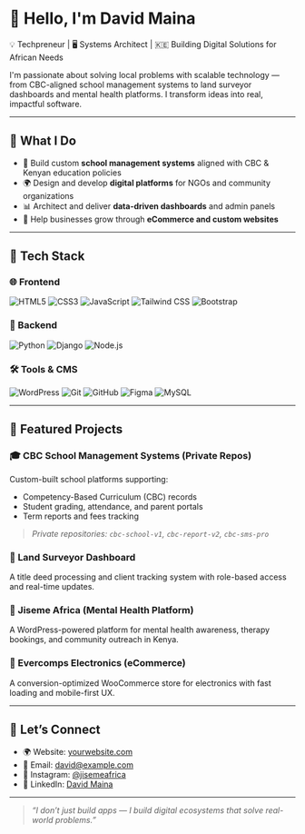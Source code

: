 # 👋 Hello, I'm David Maina

💡 Techpreneur | 🖥️ Systems Architect | 🇰🇪 Building Digital Solutions for African Needs  

I'm passionate about solving local problems with scalable technology — from CBC-aligned school management systems to land surveyor dashboards and mental health platforms. I transform ideas into real, impactful software.

---

## 🚀 What I Do
- 🧠 Build custom **school management systems** aligned with CBC & Kenyan education policies
- 🌍 Design and develop **digital platforms** for NGOs and community organizations
- 📊 Architect and deliver **data-driven dashboards** and admin panels
- 🛒 Help businesses grow through **eCommerce and custom websites**

---

## 🧠 Tech Stack

### 🌐 Frontend
![HTML5](https://img.shields.io/badge/-HTML5-E34F26?style=flat&logo=html5&logoColor=white)
![CSS3](https://img.shields.io/badge/-CSS3-1572B6?style=flat&logo=css3)
![JavaScript](https://img.shields.io/badge/-JavaScript-F7DF1E?style=flat&logo=javascript&logoColor=black)
![Tailwind CSS](https://img.shields.io/badge/-TailwindCSS-38B2AC?style=flat&logo=tailwind-css)
![Bootstrap](https://img.shields.io/badge/-Bootstrap-563D7C?style=flat&logo=bootstrap)

### 🧩 Backend
![Python](https://img.shields.io/badge/-Python-3776AB?style=flat&logo=python)
![Django](https://img.shields.io/badge/-Django-092E20?style=flat&logo=django)
![Node.js](https://img.shields.io/badge/-Node.js-339933?style=flat&logo=node.js)

### 🛠️ Tools & CMS
![WordPress](https://img.shields.io/badge/-WordPress-21759B?style=flat&logo=wordpress)
![Git](https://img.shields.io/badge/-Git-F05032?style=flat&logo=git)
![GitHub](https://img.shields.io/badge/-GitHub-181717?style=flat&logo=github)
![Figma](https://img.shields.io/badge/-Figma-F24E1E?style=flat&logo=figma)
![MySQL](https://img.shields.io/badge/-MySQL-4479A1?style=flat&logo=mysql)

---

## 🧩 Featured Projects

### 🎓 CBC School Management Systems (Private Repos)
Custom-built school platforms supporting:
- Competency-Based Curriculum (CBC) records
- Student grading, attendance, and parent portals
- Term reports and fees tracking  
> *Private repositories: `cbc-school-v1`, `cbc-report-v2`, `cbc-sms-pro`*

### 📍 Land Surveyor Dashboard
A title deed processing and client tracking system with role-based access and real-time updates.

### 🧠 Jiseme Africa (Mental Health Platform)
A WordPress-powered platform for mental health awareness, therapy bookings, and community outreach in Kenya.

### 🛒 Evercomps Electronics (eCommerce)
A conversion-optimized WooCommerce store for electronics with fast loading and mobile-first UX.

---

## 🤝 Let’s Connect

- 🌍 Website: [yourwebsite.com](https://yourwebsite.com)
- 📧 Email: [david@example.com](mailto:david@example.com)
- 📸 Instagram: [@jisemeafrica](https://instagram.com/jisemeafrica)
- 💼 LinkedIn: [David Maina](https://linkedin.com/in/yourprofile)

---

> _“I don’t just build apps — I build digital ecosystems that solve real-world problems.”_

